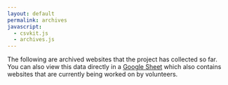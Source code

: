 ```yaml
---
layout: default
permalink: archives
javascript:
  - csvkit.js
  - archives.js
---
```


The following are archived websites that the project has collected so far. You can also view this data directly in a [Google Sheet] which also contains websites that are currently being worked on by volunteers.

<section id="archives">
</section>

[Google Sheet]: https://docs.google.com/spreadsheets/d/1kGScdU9df7T2QS9RnM_qvciT04Y1tmBiGVH-XD1E4l0/edit#gid=1485204766


